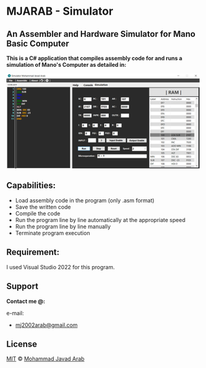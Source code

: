 # MJARAB - Simulator

## An Assembler and Hardware Simulator for Mano Basic Computer

**This is a C# application that compiles assembly code for and runs a simulation of Mano's Computer as detailed in:**

<img src="https://github.com/MJARAB/Mano-Simulator/blob/main/Picture.png">

## Capabilities:
* Load assembly code in the program (only .asm format)
* Save the written code
* Compile the code
* Run the program line by line automatically at the appropriate speed
* Run the program line by line manually
* Terminate program execution

## Requirement:
I used Visual Studio 2022 for this program.

## Support

**Contact me @:**

e-mail:

* mj2002arab@gmail.com

## License

[MIT](https://github.com/MJARAB/Mano-Simulator/blob/main/LICENSE) © [Mohammad Javad Arab](https://github.com/MJARAB)
